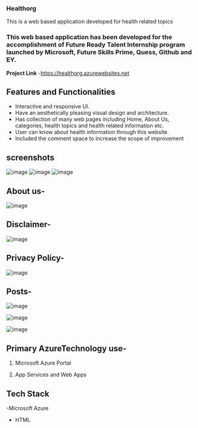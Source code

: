 ### Healthorg 

This is a web based application developed for health related topics

### This web based application has been developed for the accomplishment of Future Ready Talent Internship program launched by Microsoft, Future Skills Prime, Quess, Github and EY.

**Project Link** -https://healthorg.azurewebsites.net

## Features and Functionalities 

 
 - Interactive and responsive UI.
 - Have an aesthetically pleasing visual design and architecture.
 - Has collection of many web pages including Home, About Us, categories, health topics and health related information etc.
 - User can know about health information through this website.
 - Included the comment space to increase the scope of improvement
 
## screenshots
![image](https://user-images.githubusercontent.com/112188749/203814287-fadcb8da-ed2b-4ed9-aaff-1740501acd21.png)
![image](https://user-images.githubusercontent.com/112188749/203814439-1686a650-70b8-4b50-b525-dc4d7337ccd9.png)
![image](https://user-images.githubusercontent.com/112188749/203814203-4e5c38ae-a0ca-4add-9146-5097dd2e9901.png)

## About us-
![image](https://user-images.githubusercontent.com/112188749/203756124-09fdfa24-84df-4fa4-ac4a-4b4941ec2baa.png)

## Disclaimer-
![image](https://user-images.githubusercontent.com/112188749/203814707-6e8d27d9-dc0f-4451-9af6-8a4f8cd4e84c.png)


## Privacy Policy-
![image](https://user-images.githubusercontent.com/112188749/203814831-b530767c-fc73-408d-a2a6-b29cc44e515e.png)


## Posts-
![image](https://user-images.githubusercontent.com/112188749/203814961-8afca46e-4c52-4ada-97df-db9b5e72202f.png)

![image](https://user-images.githubusercontent.com/112188749/203815119-eb60bf77-944b-409c-bb5e-49de07d3cc30.png)

![image](https://user-images.githubusercontent.com/112188749/203815250-7d305fc8-505b-4a05-aa28-d3110f42568f.png)


## Primary AzureTechnology use-
1. Microsoft Azure Portal

2. App Services and Web Apps

## Tech Stack
-Microsoft Azure
- HTML
